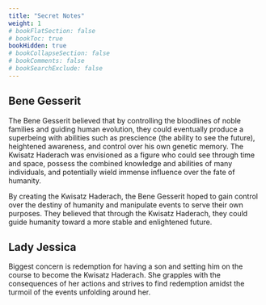 ```yaml
---
title: "Secret Notes"
weight: 1
# bookFlatSection: false
# bookToc: true
bookHidden: true
# bookCollapseSection: false
# bookComments: false
# bookSearchExclude: false
---
```

## Bene Gesserit

The Bene Gesserit believed that by controlling the bloodlines of noble families and guiding human evolution, they could eventually produce a superbeing with abilities such as prescience (the ability to see the future), heightened awareness, and control over his own genetic memory. The Kwisatz Haderach was envisioned as a figure who could see through time and space, possess the combined knowledge and abilities of many individuals, and potentially wield immense influence over the fate of humanity.

By creating the Kwisatz Haderach, the Bene Gesserit hoped to gain control over the destiny of humanity and manipulate events to serve their own purposes. They believed that through the Kwisatz Haderach, they could guide humanity toward a more stable and enlightened future. 

## Lady Jessica
Biggest concern is redemption for having a son and setting him on the course to become the Kwisatz Haderach. She grapples with the consequences of her actions and strives to find redemption amidst the turmoil of the events unfolding around her.